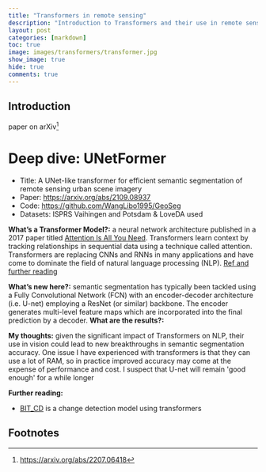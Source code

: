 ```yaml
---
title: "Transformers in remote sensing"
description: "Introduction to Transformers and their use in remote sensing"
layout: post
categories: [markdown]
toc: true
image: images/transformers/transformer.jpg
show_image: true
hide: true
comments: true
---
```


## Introduction
paper on arXiv[^1]

# Deep dive: UNetFormer
- Title: A UNet-like transformer for efficient semantic segmentation of remote sensing urban scene imagery
- Paper: https://arxiv.org/abs/2109.08937
- Code: https://github.com/WangLibo1995/GeoSeg
- Datasets: ISPRS Vaihingen and Potsdam & LoveDA used

**What’s a Transformer Model?:** a neural network architecture published in a 2017 paper titled [Attention Is All You Need](https://arxiv.org/abs/1706.03762). Transformers learn context by tracking relationships in sequential data using a technique called attention. Transformers are replacing CNNs and RNNs in many applications and have come to dominate the field of natural language processing (NLP). [Ref and further reading](https://blogs.nvidia.com/blog/2022/03/25/what-is-a-transformer-model/)

**What’s new here?:** semantic segmentation has typically been tackled using a Fully Convolutional Network (FCN) with an
encoder-decoder architecture (i.e. U-net) employing a ResNet (or similar) backbone. The encoder generates multi-level feature maps which are incorporated into the final prediction by a decoder.
**What are the results?:** 

**My thoughts:** given the significant impact of Transformers on NLP, their use in vision could lead to new breakthroughs in semantic segmentation accuracy. One issue I have experienced with transformers is that they can use a lot of RAM, so in practice improved accuracy may come at the expense of performance and cost. I suspect that U-net will remain 'good enough' for a while longer

**Further reading:**
- [BIT_CD](https://github.com/justchenhao/BIT_CD) is a change detection model using transformers

## Footnotes
[^1]: https://arxiv.org/abs/2207.06418
